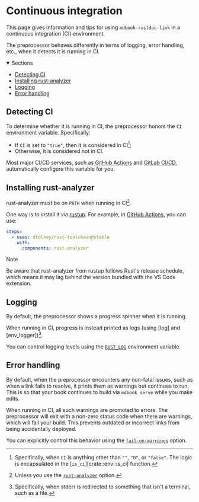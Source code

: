 # Continuous integration

This page gives information and tips for using `mdbook-rustdoc-link` in a continuous
integration (CI) environment.

The preprocessor behaves differently in terms of logging, error handling, etc., when it
detects it is running in CI.

<details class="toc" open>
  <summary>Sections</summary>

- [Detecting CI](#detecting-ci)
- [Installing rust-analyzer](#installing-rust-analyzer)
- [Logging](#logging)
- [Error handling](#error-handling)

</details>

## Detecting CI

To determine whether it is running in CI, the preprocessor honors the `CI` environment
variable. Specifically:

- If `CI` is set to `"true"`, then it is considered in CI[^ci-true];
- Otherwise, it is considered not in CI.

Most major CI/CD services, such as [GitHub Actions][github-actions-ci] and [GitLab
CI/CD][gitlab-ci], automatically configure this variable for you.

## Installing rust-analyzer

rust-analyzer must be on `PATH` when running in CI[^ra-on-path].

One way is to install it via [rustup][rustup-ra]. For example, in [GitHub
Actions][dtolnay/rust-toolchain], you can use:

```yaml
steps:
  - uses: dtolnay/rust-toolchain@stable
    with:
      components: rust-analyzer
```

> [!NOTE]
>
> Be aware that rust-analyzer from rustup follows Rust's release schedule, which means
> it may lag behind the version bundled with the VS Code extension.

## Logging

By default, the preprocessor shows a progress spinner when it is running.

When running in CI, progress is instead printed as logs (using [log] and
[env_logger])[^stderr].

You can control logging levels using the [`RUST_LOG`] environment variable.

## Error handling

By default, when the preprocessor encounters any non-fatal issues, such as when a link
fails to resolve, it prints them as warnings but continues to run. This is so that your
book continues to build via `mdbook serve` while you make edits.

When running in CI, all such warnings are promoted to errors. The preprocessor will exit
with a non-zero status code when there are warnings, which will fail your build. This
prevents outdated or incorrect links from being accidentally deployed.

You can explicitly control this behavior using the
[`fail-on-warnings`](configuration.md#fail-on-warnings) option.

[^ra-on-path]:
    Unless you use the [`rust-analyzer`](configuration.md#rust-analyzer) option.

[^ci-true]:
    Specifically, when `CI` is anything other than `""`, `"0"`, or `"false"`. The logic
    is encapsulated in the [`is_ci`][crate::env::is_ci] function.

[^stderr]:
    Specifically, when stderr is redirected to something that isn't a terminal, such as
    a file.

<!-- prettier-ignore-start -->

[`RUST_LOG`]: https://docs.rs/env_logger/latest/env_logger/#enabling-logging
[dtolnay/rust-toolchain]: https://github.com/dtolnay/rust-toolchain
[github-actions-ci]: https://docs.github.com/en/actions/writing-workflows/choosing-what-your-workflow-does/store-information-in-variables#default-environment-variables
[gitlab-ci]: https://docs.gitlab.com/ci/variables/predefined_variables/
[rustup-ra]: https://rust-analyzer.github.io/book/rust_analyzer_binary.html#rustup

<!-- prettier-ignore-end -->
